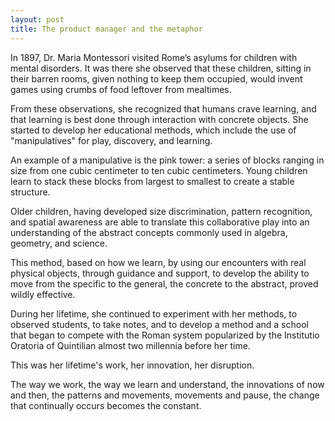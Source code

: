 ```yaml
---
layout: post
title: The product manager and the metaphor
---
```


In 1897, Dr. Maria Montessori visited Rome’s asylums for children with mental disorders.  It was there she observed that these children, sitting in their barren rooms, given nothing to keep them occupied, would invent games using crumbs of food leftover from mealtimes.

From these observations, she recognized that humans crave learning, and that learning is best done through interaction with concrete objects.  She started to develop her educational methods, which include the use of "manipulatives"  for play, discovery, and learning.

An example of a manipulative is the pink tower: a series of blocks ranging in size from one cubic centimeter to ten cubic centimeters.  Young children learn to stack these blocks from largest to smallest to create a stable structure.  

Older children, having developed size discrimination, pattern recognition, and spatial awareness are able to translate this collaborative play into an understanding of the abstract concepts commonly used in algebra, geometry, and science.

This method, based on how we learn, by using our encounters with real physical objects, through guidance and support, to develop the ability to move from the specific to the general, the concrete to the abstract, proved wildly effective.

During her lifetime, she continued to experiment with her methods, to observed students, to take notes, and to develop a method and a school that began to compete with the Roman system popularized by the Institutio Oratoria of Quintilian almost two millennia before her time.

This was her lifetime's work, her innovation, her disruption.

The way we work, the way we learn and understand, the innovations of now and then, the patterns and movements, movements and pause, the change that continually occurs becomes the constant.
